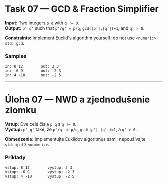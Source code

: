 
# Task 07 — GCD &amp; Fraction Simplifier

**Input:** Two integers `p q` with `q != 0`.  
**Output:** `p' q'` such that `p'/q' = p/q`, `gcd(|p'|,|q'|)=1`, and `q' > 0`.

**Constraints:** Implement Euclid's algorithm yourself; do not use `<numeric>` `std::gcd`.

### Samples
```
in: 8 12        out: 2 3
in: -6 9        out: -2 3
in: 4 -10       out: -2 5
```

---

# Úloha 07 — NWD a zjednodušenie zlomku

**Vstup:** Dve celé čísla `p q` s `q != 0`.  
**Výstup:** `p' q'` také, že `p'/q' = p/q`, `gcd(|p'|,|q'|)=1`, a `q' > 0`.

**Obmedzenie:** Implementujte Euklidov algoritmus sami; nepoužívajte `std::gcd` z `<numeric>`.

### Príklady
```
vstup: 8 12        výstup: 2 3
vstup: -6 9        výstup: -2 3
vstup: 4 -10       výstup: -2 5
```
